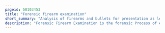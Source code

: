 ```yaml
---
pageid: 50103453
title: "Forensic firearm examination"
short_summary: "Analysis of firearms and bullets for presentation as legal evidence"
description: "Forensic Firearm Examination is the forensic Process of examining the Characteristics of Firearms or Bullets left behind at a Crime Scene. Specialists in this Field Try to link Bullets to Weapons and Weapons to Individuals. They can raise and record obliterated serial Numbers in an Attempt to find the registered Owner of a Weapon and Look for Fingerprints on a Weapon and Cartridges."
---
```

